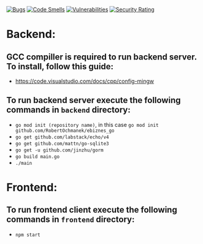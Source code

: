 [![Bugs](https://sonarcloud.io/api/project_badges/measure?project=RobertOchmanek_ebiznes&metric=bugs)](https://sonarcloud.io/summary/new_code?id=RobertOchmanek_ebiznes)
[![Code Smells](https://sonarcloud.io/api/project_badges/measure?project=RobertOchmanek_ebiznes&metric=code_smells)](https://sonarcloud.io/summary/new_code?id=RobertOchmanek_ebiznes)
[![Vulnerabilities](https://sonarcloud.io/api/project_badges/measure?project=RobertOchmanek_ebiznes&metric=vulnerabilities)](https://sonarcloud.io/summary/new_code?id=RobertOchmanek_ebiznes)
[![Security Rating](https://sonarcloud.io/api/project_badges/measure?project=RobertOchmanek_ebiznes&metric=security_rating)](https://sonarcloud.io/summary/new_code?id=RobertOchmanek_ebiznes)

# Backend:

## GCC compiller is required to run backend server. To install, follow this guide:
- https://code.visualstudio.com/docs/cpp/config-mingw

## To run backend server execute the following commands in `backend` directory:

- `go mod init (repository name)`, in this case `go mod init github.com/RobertOchmanek/ebiznes_go`
- `go get github.com/labstack/echo/v4`
- `go get github.com/mattn/go-sqlite3`
- `go get -u github.com/jinzhu/gorm`
- `go build main.go`
- `./main`


# Frontend:

## To run frontend client execute the following commands in `frontend` directory:

- `npm start`